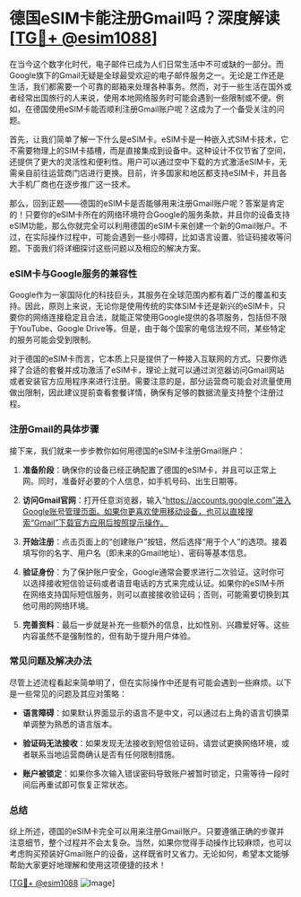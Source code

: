 # 德国eSIM卡能注册Gmail吗？深度解读[[TG💪+ @esim1088](https://t.me/s/esim1088)]

在当今这个数字化时代，电子邮件已成为人们日常生活中不可或缺的一部分。而Google旗下的Gmail无疑是全球最受欢迎的电子邮件服务之一。无论是工作还是生活，我们都需要一个可靠的邮箱来处理各种事务。然而，对于一些生活在国外或者经常出国旅行的人来说，使用本地网络服务时可能会遇到一些限制或不便。例如，在德国使用eSIM卡能否顺利注册Gmail账户呢？这成为了一个备受关注的问题。

首先，让我们简单了解一下什么是eSIM卡。eSIM卡是一种嵌入式SIM卡技术，它不需要物理上的SIM卡插槽，而是直接集成到设备中。这种设计不仅节省了空间，还提供了更大的灵活性和便利性。用户可以通过空中下载的方式激活eSIM卡，无需亲自前往运营商门店进行更换。目前，许多国家和地区都支持eSIM卡，并且各大手机厂商也在逐步推广这一技术。

那么，回到正题——德国的eSIM卡是否能够用来注册Gmail账户呢？答案是肯定的！只要你的eSIM卡所在的网络环境符合Google的服务条款，并且你的设备支持eSIM功能，那么你就完全可以利用德国的eSIM卡来创建一个新的Gmail账户。不过，在实际操作过程中，可能会遇到一些小障碍，比如语言设置、验证码接收等问题。下面我们将详细探讨这些问题以及相应的解决方案。

### eSIM卡与Google服务的兼容性

Google作为一家国际化的科技巨头，其服务在全球范围内都有着广泛的覆盖和支持。因此，原则上来说，无论你是使用传统的实体SIM卡还是新兴的eSIM卡，只要你的网络连接稳定且合法，就能正常使用Google提供的各项服务，包括但不限于YouTube、Google Drive等。但是，由于每个国家的电信法规不同，某些特定的服务可能会受到限制。

对于德国的eSIM卡而言，它本质上只是提供了一种接入互联网的方式。只要你选择了合适的套餐并成功激活了eSIM卡，理论上就可以通过浏览器访问Gmail网站或者安装官方应用程序来进行注册。需要注意的是，部分运营商可能会对流量使用做出限制，因此建议提前查看套餐详情，确保有足够的数据流量支持整个注册过程。

### 注册Gmail的具体步骤

接下来，我们就来一步步教你如何用德国的eSIM卡注册Gmail账户：

1. **准备阶段**：确保你的设备已经正确配置了德国的eSIM卡，并且可以正常上网。同时，准备好必要的个人信息，如手机号码、出生日期等。
   
2. **访问Gmail官网**：打开任意浏览器，输入“https://accounts.google.com”进入Google账号管理页面。如果你更喜欢使用移动设备，也可以直接搜索“Gmail”下载官方应用后按照提示操作。

3. **开始注册**：点击页面上的“创建账户”按钮，然后选择“用于个人”的选项。接着填写你的名字、用户名（即未来的Gmail地址）、密码等基本信息。

4. **验证身份**：为了保护账户安全，Google通常会要求进行二次验证。这时你可以选择接收短信验证码或者语音电话的方式来完成认证。如果你的eSIM卡所在网络支持国际短信服务，则可以直接接收验证码；否则，可能需要切换到其他可用的网络环境。

5. **完善资料**：最后一步就是补充一些额外的信息，比如性别、兴趣爱好等。这些内容虽然不是强制性的，但有助于提升用户体验。

### 常见问题及解决办法

尽管上述流程看起来简单明了，但在实际操作中还是有可能会遇到一些麻烦。以下是一些常见的问题及其应对策略：

- **语言障碍**：如果默认界面显示的语言不是中文，可以通过右上角的语言切换菜单调整为熟悉的语言版本。
  
- **验证码无法接收**：如果发现无法接收到短信验证码，请尝试更换网络环境，或者联系当地运营商确认是否有任何限制措施。

- **账户被锁定**：如果你多次输入错误密码导致账户被暂时锁定，只需等待一段时间后再重试即可恢复正常状态。

### 总结

综上所述，德国的eSIM卡完全可以用来注册Gmail账户。只要遵循正确的步骤并注意细节，整个过程并不会太复杂。当然，如果你觉得手动操作比较麻烦，也可以考虑购买预装好Gmail账户的设备，这样既省时又省力。无论如何，希望本文能够帮助大家更好地理解和使用这项便捷的技术！

[[TG💪+ @esim1088](https://t.me/s/esim1088) ![Image](https://i.postimg.cc/4NQfJmqS/Snipaste-2025-05-13-00-14-12.png)]